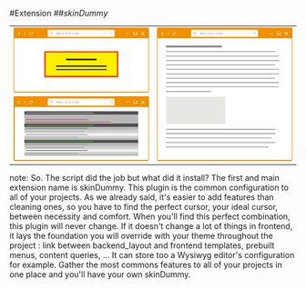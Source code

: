 <!-- .slide: data-breadcrumb="typo3,skinDummy : basis" -->
#Extension
##*skinDummy*
<table class="reveal">
    <tr valign="middle">
        <td width="50%" style="vertical-align: middle"><img src="img/screen1.png" class="fragment shrink"  data-fragment-index="1" width="405" alt=""/></td>
        <td width="50%" style="vertical-align: middle"><img src="img/screen2.png" class="fragment grow"  data-fragment-index="1" width="311" alt=""/></td>
    </tr>
</table>


note:
  So. The script did the job but what did it install? The first and main extension name is skinDummy. This plugin is the common configuration to all of your projects. As we already said, it's easier to add features than cleaning ones, so you have to find the perfect cursor, your ideal cursor, between necessity and comfort. When you'll find this perfect combination, this plugin will never change. If it doesn't change a lot of things in frontend, it lays the foundation you will override with your theme throughout the project : link between backend_layout and frontend templates, prebuilt menus, content queries, ... It can store too a Wysiwyg editor's configuration for example. Gather the most commons features to all of your projects in one place and you'll have your own skinDummy.